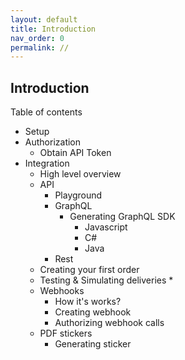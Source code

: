 ```yaml
---
layout: default
title: Introduction
nav_order: 0
permalink: //
---
```

## Introduction


Table of contents

* Setup
* Authorization
    * Obtain API Token
* Integration
    * High level overview
    * API
        * Playground
        * GraphQL
            * Generating GraphQL SDK
                * Javascript
                * C#
                * Java
        * Rest
    * Creating your first order
    * Testing & Simulating deliveries
        * 
    * Webhooks
        * How it's works?
        * Creating webhook
        * Authorizing webhook calls
    * PDF stickers
        * Generating sticker
